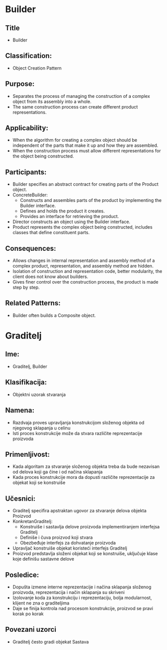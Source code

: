 # Builder

## Title
- Builder

## Classification:
- Object Creation Pattern

## Purpose:
- Separates the process of managing the construction of a complex object from its assembly into a whole.
- The same construction process can create different product representations.

## Applicability:
- When the algorithm for creating a complex object should be independent of the parts that make it up and how they are assembled.
- When the construction process must allow different representations for the object being constructed.

## Participants:
- Builder specifies an abstract contract for creating parts of the Product object.
- ConcreteBuilder:
  - Constructs and assembles parts of the product by implementing the Builder interface.
  - Defines and holds the product it creates.
  - Provides an interface for retrieving the product.
- Director constructs an object using the Builder interface.
- Product represents the complex object being constructed, includes classes that define constituent parts.

## Consequences:
- Allows changes in internal representation and assembly method of a complex product, representation, and assembly method are hidden.
- Isolation of construction and representation code, better modularity, the client does not know about builders.
- Gives finer control over the construction process, the product is made step by step.

## Related Patterns:
- Builder often builds a Composite object.



# Graditelj

## Ime:
- Graditelj, Builder

## Klasifikacija:
- Objektni uzorak stvaranja

## Namena:
- Razdvaja proves upravljanja konstrukcijom složenog objekta od njegovog sklapanja u celinu
- Isti proces konstrukcije može da stvara različite reprezentacije proizvoda

## Primenljivost:
- Kada algoritam za stvaranje složenog objekta treba da bude nezavisan od delova koji ga čine i od načina sklapanja
- Kada proces konstrukcije mora da dopusti različite reprezentacije za objekat koji se konstruiše

## Učesnici:
- Graditelj specifira apstraktan ugovor za stvaranje delova objekta Proizvod
- KonkretanGraditelj:
  - Konstruiše i sastavlja delove proizvoda implementiranjem interfejsa Graditelj
  - Definiše i čuva proizvod koji stvara
  - Obezbeđuje interfejs za dohvatanje proizvoda
- Upravljač konstruiše objekat koristeći interfejs Graditelj
- Proizvod predstavlja složeni objekat koji se konstruiše, uključuje klase koje definišu sastavne delove

## Posledice:
- Dopušta izmene interne reprezentacije i načina sklapanja složenog proizvoda, reprezentacija i način sklapanja su skriveni
- Izolovanje koda za konstrukciju i reprezentaciju, bolja modularnost, klijent ne zna o graditeljima
- Daje se finija kontrola nad procesom konstrukcije, proizvod se pravi korak po korak

## Povezani uzorci
- Graditelj često gradi objekat Sastava

